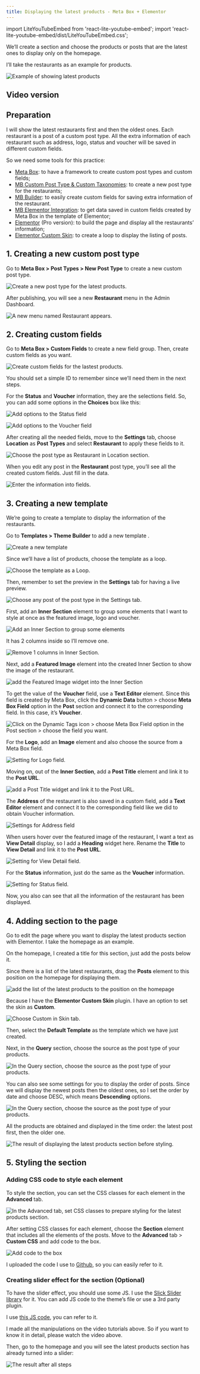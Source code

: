 ```yaml
---
title: Displaying the latest products - Meta Box + Elementor
---
```


import LiteYouTubeEmbed from 'react-lite-youtube-embed';
import 'react-lite-youtube-embed/dist/LiteYouTubeEmbed.css';

We’ll create a section and choose the products or posts that are the latest ones to display only on the homepage.

I’ll take the restaurants as an example for products.

![Example of showing latest products](https://imgur.elightup.com/9K0bmI2.gif)

## Video version

<LiteYouTubeEmbed id='KvYfEO-X4OA' />

## Preparation

I will show the latest restaurants first and then the oldest ones. Each restaurant is a post of a custom post type. All the extra information of each restaurant such as address, logo, status and voucher will be saved in different custom fields.

So we need some tools for this practice:

* [Meta Box](https://metabox.io/): to have a framework to create custom post types and custom fields;
* [MB Custom Post Type & Custom Taxonomies](https://metabox.io/plugins/custom-post-type/): to create a new post type for the restaurants;
* [MB Builder](https://metabox.io/plugins/meta-box-builder/): to easily create custom fields for saving extra information of the restaurant.
* [MB Elementor Integration](https://metabox.io/plugins/mb-elementor-integrator/): to get data saved in custom fields created by Meta Box in the template of Elementor;
* [Elementor](https://elementor.com/) (Pro version): to build the page and display all the restaurants’ information;
* [Elementor Custom Skin](https://wordpress.org/plugins/ele-custom-skin/): to create a loop to display the listing of posts.

## 1. Creating a new custom post type

Go to **Meta Box > Post Types > New Post Type** to create a new custom post type.

![Create a new post type for the latest products.](https://imgur.elightup.com/E0PpYjv.png)

After publishing, you will see a new **Restaurant** menu in the Admin Dashboard.

![A new menu named Restaurant appears.](https://imgur.elightup.com/YTbt5ZN.png)

## 2. Creating custom fields

Go to **Meta Box > Custom Fields** to create a new field group. Then, create custom fields as you want.

![Create custom fields for the lastest products.](https://imgur.elightup.com/hn36nQr.png)

You should set a simple ID to remember since we’ll need them in the next steps.

For the **Status** and **Voucher** information, they are the selections field. So, you can add some options in the **Choices** box like this:

![Add options to the Status field](https://imgur.elightup.com/miN7Qny.png)

![Add options to the Voucher field](https://imgur.elightup.com/cZ2IKzD.png)

After creating all the needed fields, move to the **Settings** tab, choose **Location** as **Post Types** and select **Restaurant** to apply these fields to it.

![Choose the post type as Restaurant in Location section.](https://imgur.elightup.com/gvr0cBD.png)

When you edit any post in the **Restaurant** post type, you’ll see all the created custom fields. Just fill in the data.

![Enter the information into fields.](https://imgur.elightup.com/qm8DIgf.png)

## 3. Creating a new template

We’re going to create a template to display the information of the restaurants.

Go to **Templates > Theme Builder** to add a new template .

![Create a new template](https://imgur.elightup.com/SHuMxdU.png)

Since we’ll have a list of products, choose the template as a loop.

![Choose the template as a Loop.](https://imgur.elightup.com/tie34CB.png)

Then, remember to set the preview in the **Settings** tab for having a live preview.

![Choose any post of the post type in the Settings tab.](https://imgur.elightup.com/q3mtdsr.png)

First, add an **Inner Section** element to group some elements that I want to style at once as the featured image, logo and voucher.

![Add an Inner Section to group some elements](https://imgur.elightup.com/EDvUikT.png)

It has 2 columns inside so I’ll remove one.

![Remove 1 columns in Inner Section.](https://imgur.elightup.com/nxj2Crh.png)

Next, add a **Featured Image** element into the created Inner Section to show the image of the restaurant.

![add the Featured Image widget into the Inner Section](https://imgur.elightup.com/n5uCzxR.png)

To get the value of the **Voucher** field, use a **Text Editor** element. Since this field is created by Meta Box, click the **Dynamic Data** button > choose **Meta Box Field** option in the **Post** section and connect it to the corresponding field. In this case, it’s **Voucher**.

![Click on the Dynamic Tags icon > choose Meta Box Field option in the Post section > choose the field you want.](https://imgur.elightup.com/RkTFBT6.gif)

For the **Logo**, add an **Image** element and also choose the source from a Meta Box field.

![Setting for Logo field.](https://imgur.elightup.com/MbN8a8r.gif)

Moving on, out of the **Inner Section**, add a **Post Title** element and link it to the **Post URL**.

![add a Post Title widget and link it to the Post URL.](https://imgur.elightup.com/ls4qZKm.gif)

The **Address** of the restaurant is also saved in a custom field, add a **Text Editor** element and connect it to the corresponding field like we did to obtain Voucher information.

![Settings for Address field](https://imgur.elightup.com/q9HEYCe.gif)

When users hover over the featured image of the restaurant, I want a text as **View Detail** display, so I add a **Heading** widget here. Rename the **Title** to **View Detail** and link it to the
**Post URL**.

![Setting for View Detail field.](https://imgur.elightup.com/dXaufUA.gif)

For the **Status** information, just do the same as the **Voucher** information.

![Setting for Status field.](https://imgur.elightup.com/zBqWBsP.gif)

Now, you also can see that all the information of the restaurant has been displayed.

## 4. Adding section to the page

Go to edit the page where you want to display the latest products section with Elementor. I take the homepage as an example.

On the homepage, I created a title for this section, just add the posts below it.

Since there is a list of the latest restaurants, drag the **Posts** element to this position on the homepage for displaying them.

![add the list of the latest products to the position on the homepage](https://imgur.elightup.com/j5mZjaD.png)

Because I have the **Elementor Custom Skin** plugin. I have an option to set the skin as **Custom**.

![Choose Custom in Skin tab.](https://imgur.elightup.com/YEEMx3s.png)

Then, select the **Default Template** as the template which we have just created.

Next, in the **Query** section, choose the source as the post type of your products.

![In the Query section, choose the source as the post type of your products.](https://imgur.elightup.com/BoTDDnq.png)

You can also see some settings for you to display the order of posts. Since we will display the newest posts then the oldest ones, so I set the order by date and choose DESC, which means **Descending** options.

![In the Query section, choose the source as the post type of your products.](https://imgur.elightup.com/9rh4I3B.png)

All the products are obtained and displayed in the time order: the latest post first, then the older one.

![The result of displaying the latest products section before styling.](https://imgur.elightup.com/tb3kVVQ.png)

## 5. Styling the section

### Adding CSS code to style each element

To style the section, you can set the CSS classes for each element in the **Advanced** tab.

![In the Advanced tab, set CSS classes to prepare styling for the latest products section.](https://imgur.elightup.com/V1ONafz.gif)

After setting CSS classes for each element, choose the **Section** element that includes all the elements of the posts. Move to the **Advanced** tab > **Custom CSS** and add code to the box.

![Add code to the box](https://imgur.elightup.com/aMXgVuT.png)

I uploaded the code I use to [Github](https://github.com/wpmetabox/tutorials/blob/master/display-latest-posts-with-Elementor/custom.css), so you can easily refer to it.

### Creating slider effect for the section (Optional)

To have the slider effect, you should use some JS. I use the [Slick Slider library](https://github.com/kenwheeler/slick/tree/master/slick) for it. You can add JS code to the theme’s file or use a 3rd party plugin.

I use [this JS code](https://github.com/kenwheeler/slick/blob/master/slick/slick.min.js), you can refer to it.

I made all the manipulations on the video tutorials above. So if you want to know it in detail, please watch the video above.

Then, go to the homepage and you will see the latest products section has already turned into a slider:

![The result after all steps](https://imgur.elightup.com/26ZajWu.png)

